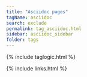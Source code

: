 ```yaml
---
title: "Asciidoc pages"
tagName: asciidoc
search: exclude
permalink: tag_asciidoc.html
sidebar: asciidoc_sidebar
folder: tags
---
```

{% include taglogic.html %}

{% include links.html %}
